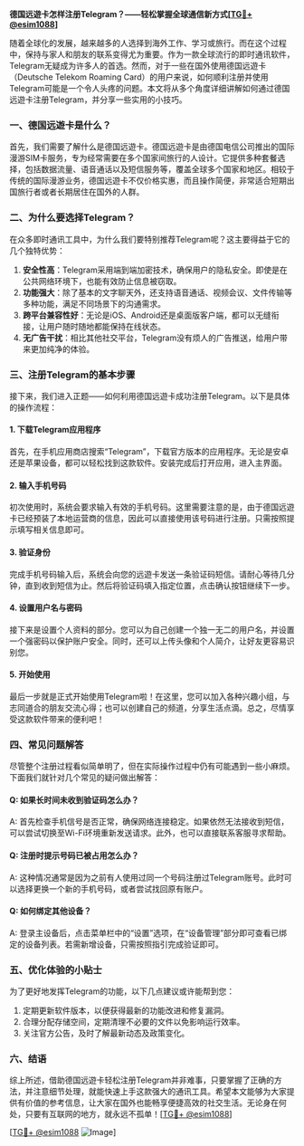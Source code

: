 **德国远遊卡怎样注册Telegram？——轻松掌握全球通信新方式[[TG💪+ @esim1088](https://t.me/s/esim1088)]**

随着全球化的发展，越来越多的人选择到海外工作、学习或旅行。而在这个过程中，保持与家人和朋友的联系变得尤为重要。作为一款全球流行的即时通讯软件，Telegram无疑成为许多人的首选。然而，对于一些在国外使用德国远遊卡（Deutsche Telekom Roaming Card）的用户来说，如何顺利注册并使用Telegram可能是一个令人头疼的问题。本文将从多个角度详细讲解如何通过德国远遊卡注册Telegram，并分享一些实用的小技巧。

### 一、德国远遊卡是什么？

首先，我们需要了解什么是德国远遊卡。德国远遊卡是由德国电信公司推出的国际漫游SIM卡服务，专为经常需要在多个国家间旅行的人设计。它提供多种套餐选择，包括数据流量、语音通话以及短信服务等，覆盖全球多个国家和地区。相较于传统的国际漫游业务，德国远遊卡不仅价格实惠，而且操作简便，非常适合短期出国旅行者或者长期居住在国外的人群。

### 二、为什么要选择Telegram？

在众多即时通讯工具中，为什么我们要特别推荐Telegram呢？这主要得益于它的几个独特优势：

1. **安全性高**：Telegram采用端到端加密技术，确保用户的隐私安全。即使是在公共网络环境下，也能有效防止信息被窃取。
2. **功能强大**：除了基本的文字聊天外，还支持语音通话、视频会议、文件传输等多种功能，满足不同场景下的沟通需求。
3. **跨平台兼容性好**：无论是iOS、Android还是桌面版客户端，都可以无缝衔接，让用户随时随地都能保持在线状态。
4. **无广告干扰**：相比其他社交平台，Telegram没有烦人的广告推送，给用户带来更加纯净的体验。

### 三、注册Telegram的基本步骤

接下来，我们进入正题——如何利用德国远遊卡成功注册Telegram。以下是具体的操作流程：

#### 1. 下载Telegram应用程序

首先，在手机应用商店搜索“Telegram”，下载官方版本的应用程序。无论是安卓还是苹果设备，都可以轻松找到这款软件。安装完成后打开应用，进入主界面。

#### 2. 输入手机号码

初次使用时，系统会要求输入有效的手机号码。这里需要注意的是，由于德国远遊卡已经预装了本地运营商的信息，因此可以直接使用该号码进行注册。只需按照提示填写相关信息即可。

#### 3. 验证身份

完成手机号码输入后，系统会向您的远遊卡发送一条验证码短信。请耐心等待几分钟，直到收到短信为止。然后将验证码填入指定位置，点击确认按钮继续下一步。

#### 4. 设置用户名与密码

接下来是设置个人资料的部分。您可以为自己创建一个独一无二的用户名，并设置一个强密码以保护账户安全。同时，还可以上传头像和个人简介，让好友更容易识别您。

#### 5. 开始使用

最后一步就是正式开始使用Telegram啦！在这里，您可以加入各种兴趣小组，与志同道合的朋友交流心得；也可以创建自己的频道，分享生活点滴。总之，尽情享受这款软件带来的便利吧！

### 四、常见问题解答

尽管整个注册过程看似简单明了，但在实际操作过程中仍有可能遇到一些小麻烦。下面我们就针对几个常见的疑问做出解答：

#### Q: 如果长时间未收到验证码怎么办？
A: 首先检查手机信号是否正常，确保网络连接稳定。如果依然无法接收到短信，可以尝试切换至Wi-Fi环境重新发送请求。此外，也可以直接联系客服寻求帮助。

#### Q: 注册时提示号码已被占用怎么办？
A: 这种情况通常是因为之前有人使用过同一个号码注册过Telegram账号。此时可以选择更换一个新的手机号码，或者尝试找回原有账户。

#### Q: 如何绑定其他设备？
A: 登录主设备后，点击菜单栏中的“设置”选项，在“设备管理”部分即可查看已绑定的设备列表。若需新增设备，只需按照指引完成验证即可。

### 五、优化体验的小贴士

为了更好地发挥Telegram的功能，以下几点建议或许能帮到您：

1. 定期更新软件版本，以便获得最新的功能改进和修复漏洞。
2. 合理分配存储空间，定期清理不必要的文件以免影响运行效率。
3. 关注官方公告，及时了解最新动态及政策变化。

### 六、结语

综上所述，借助德国远遊卡轻松注册Telegram并非难事，只要掌握了正确的方法，并注意细节处理，就能快速上手这款强大的通讯工具。希望本文能够为大家提供有价值的参考信息，让大家在国外也能畅享便捷高效的社交生活。无论身在何处，只要有互联网的地方，就永远不孤单！[[TG💪+ @esim1088](https://t.me/s/esim1088)]

[[TG💪+ @esim1088](https://t.me/s/esim1088) ![Image](https://i.postimg.cc/4NQfJmqS/Snipaste-2025-05-13-00-14-12.png)]